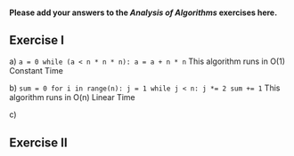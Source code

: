 #### Please add your answers to the ***Analysis of  Algorithms*** exercises here.

## Exercise I

a) ``` a = 0
        while (a < n * n * n):
        a = a + n * n
        ```
        This algorithm runs in O(1) Constant Time


b) ``` sum = 0
    for i in range(n):
      j = 1
      while j < n:
        j *= 2 sum += 1
        ```
        This algorithm runs in O(n) Linear Time


c)

## Exercise II



